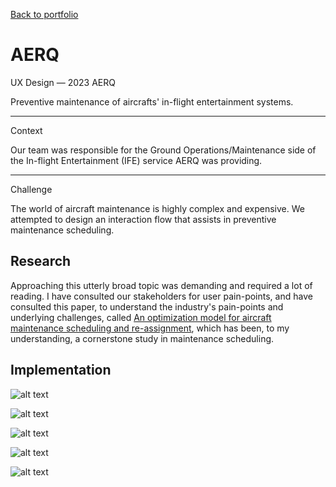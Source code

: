 <a href="/portfolio.html" class="back-link">Back to portfolio</a>

<h1>AERQ</h1>

<div class="article-intro">

<bb-tags>

UX Design — 2023 AERQ

</bb-tags>

<bb-intro>

Preventive maintenance of aircrafts' in-flight entertainment systems.

</bb-intro>

---

<bb-tags>

Context

</bb-tags>

Our team was responsible for the Ground Operations/Maintenance side of the In-flight Entertainment (IFE) service AERQ was providing.

---

<bb-tags>

Challenge

</bb-tags>

The world of aircraft maintenance is highly complex and expensive. We attempted to design an interaction flow that assists in preventive maintenance scheduling.

</div>

## Research

Approaching this utterly broad topic was demanding and required a lot of reading. I have consulted our stakeholders for user pain-points, and have consulted this paper, to understand the industry's pain-points and underlying challenges, called [An optimization model for aircraft maintenance scheduling and re-assignment](https://www.sciencedirect.com/science/article/abs/pii/S0965856402000046?via%3Dihub), which has been, to my understanding, a cornerstone study in maintenance scheduling.

## Implementation

![alt text](/assets/img/aerq-overview.png)

![alt text](/assets/img/aerq-resolve-modal.png)

![alt text](/assets/img/aerq-timeline.png)

![alt text](/assets/img/aerq-email.png)

![alt text](/assets/img/aerq-notification.png)